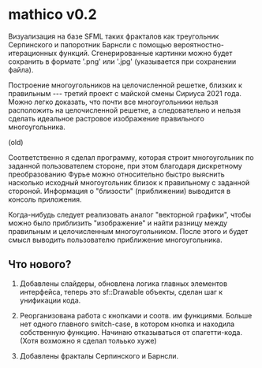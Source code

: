 # mathico v0.2
Визуализация на базе SFML таких фракталов как треугольник Серпинского и папоротник Барнсли с помощью вероятностно-итерационных функций. Сгенерированные картинки можно будет сохранить в формате '.png' или '.jpg' (указывается при сохранении файла).

Построение многоугольников на целочисленной решетке, близких к правильным --- третий проект с майской смены Сириуса 2021 года. Можно легко доказать, что почти все многоугольники нельзя расположить на целочисленной решетке,
а следовательно и нельзя сделать идеальное растровое изображение правильного многоугольника.

(old)

Соответственно я сделал программу, которая строит многоугольник по заданной пользователем стороне,
при этом благодаря дискретному преобразованию Фурье можно относительно быстро выяснить насколько исходный многоугольник близок к правильному
с заданной стороной. Информация о "близости" (приближении) выводится в консоль приложения.

Когда-нибудь следует реализовать аналог "векторной графики", чтобы можно было приблизить "изображение" и найти разницу между правильным и целочисленным многоугольником. После этого и будет смысл выводить пользователю приближение многоугольника.


Что нового?
-
1) Добавлены слайдеры, обновлена логика главных элементов интерфейса, теперь это sf::Drawable объекты, сделан шаг к унификации кода.

2) Реорганизована работа с кнопками и соотв. им функциями. Больше нет одного главного switch-case, в котором кнопка и находила собственную функцию. Начинаю отказываться от спагетти-кода. (Хотя вохможно я сделал тольько хуже)

3) Добавлены фракталы Серпинского и Барнсли.
